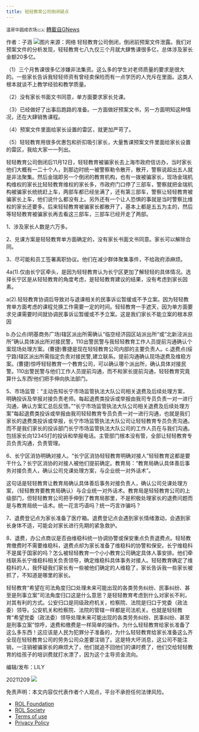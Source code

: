```yaml
---
title: 轻轻教育公司倒闭疑点
---
```

`温哥华圆成农场🇨🇦` [轉載自GNews](https://gnews.org/zh-hans/1738067/)

作者：子涵
![](https://assets.gnews.org/wp-content/uploads/2021/12/1-210304111913206-edited.jpg)图片来源：网络
轻轻教育公司倒闭，倒闭前预案文件泄露。我们对预案文件的分析发现，轻轻教育七八九仅三个月就大肆售课很多亿，总体涉及家长金额20多亿。

（1）三个月售课很多亿涉嫌非法集资。这么多的学生对老师质量的要求是很大的。一些家长告诉我轻轻师资有曾经卖保险而有一点学历的人充斥在里面。这类人根本就谈不上教学经验和教学质量。

（2）没有家长书面文书同意，单方面要求家长兑课。

（3）已经做好了出事后跑路的准备。一方面做好预案文书，另一方面明知这种情况，还在大肆销售课程。

（4）预案文件里面给家长设置的雷区，就更加严苛了。

（5）轻轻教育用很多优惠包和折扣吸引家长，大量售课预案文件里面给家长设置的雷区，我给大家一一列出。

轻轻教育公司倒闭后11月12日，轻轻教育被骗家长去上海市政府信访办，当时家长他们大概有一二十个人，到那边时统一被警察勒令散开，散开，警察说超出五人就是非法聚集。然后金瑞即另一个倒闭的教育机构，也有一拨被骗家长，现场金瑞机构维权的家长比轻轻教育维权的家长多，市政府门口停了三部车，警察就把金瑞机构被骗家长统统赶上车，两部车都已经坐满了，还有第三部车，警察让轻轻教育被骗家长上车，他们说什么都没有上。另外还有一个让人恐惧的事就是当时警察比维权的家长还要多。后来轻轻教育被骗家长都散开了，基本上都是五五为主的，然后等轻轻教育被骗家长再去看这三部车，三部车已经开走了两部。

1、涉及家长人数是六万多。

2、兑课方案是轻轻教育单方面确定的，没有家长书面文书同意。家长可以解除合同。

3、尽可能和员工签署离职协议。他们在减少群体聚集事件，不给政府添麻烦。

4a(1).仅由长宁区牵头，是因为轻轻教育认为长宁区更加了解轻轻的具体情况。选择长宁区是从轻轻教育的角度考虑，是轻轻教育建议的结果，没有考虑到家长因素。

a(2).轻轻教育协调后导致对与退课相关的民事诉讼暂缓或不予立案。因为轻轻教育单方面考虑的课程兑换工作需要一定的时间。轻轻教育一手遮天，因为单方面要求兑课需要时间就协调民事诉讼暂缓或不予立案。这是我们家长不能立案的根本原因

b.办公点(明基商务广场)辖区派出所需确认“临空经济园区站派出所“或“北新泾派出所”确认具体派出所对接民警，110出警民警与我轻轻教育工作人员提前沟通确认个案现场处理方案。(曹捷)曹捷是现在轻轻教育公司内部的主要负责人。c.退费点(绥宁路)辖区派出所需指定负责对接民警,建立联系。提前沟通确认现场退费及维稳方案。(曹捷)惊呼轻轻教育一个教育公司，可以确认哪个派出所，确认具体对接民警。110出警民警与他们工作人员提前沟通，而不和家长提前沟通，轻轻教育究竟算什么东西!他们把手伸向执法部门。

5、市场监管：“主动告知长宁市场监管执法大队公司相关退费及后续处理方案，明确投诉及举报对接负责老师。每起退费类投诉或举报由我司专员负责一对一进行沟通，确认方案汇总后反馈。”“长宁市场监管执法大队公司相关退费及后续处理方案”每起退费类投诉或举报由我司轻轻教育专员负责一对一进行沟通，也就是我们家长的退费类投诉或举报，长宁市场监管执法大队公司让轻轻教育专员负责沟通。而不是我们家长的投诉部门长宁市场监管执法大队公司的工作人员在与我们沟通。包括家长向12345打的投诉和举报电话。主管部门根本没有管，全部让轻轻教育专员负责沟通，负责管理。

6、长宁区消协明确对接人。“长宁区消协轻轻教育明确对接人”轻轻教育这都是要干什么？长宁区消协的对接人被他们提前确定。教育局：“教育局确认具体善后事务对接负责人，确认公司兑课处理方案，与企业统一对外话术”。

这句话是轻轻教育让教育局确认具体善后事务对接负责人，确认公司兑课处理方案，（轻轻教育要教育局确认）与企业统一对外话术。教育局是轻轻教育公司的上级部门，但轻轻教育公司把手伸到了教育局那里，不是积极处理家长的退费问题而是与教育局统一话术。统一花言巧语吗？统一巧言诈骗吗？

7、退费登记点为家长准备了医疗箱。退费登记点会遇到家长情绪激动，会遇到家长身体不适，可能会对家长进行先期的紧急救护。

8、退费，办公点商议是否由维稳科统一协调协警或保安重点负责退费点。轻轻教育缴费时不需要维稳科，退费点却为家长准备了维稳科的协警和保安。长宁维稳科不是属于国家的吗？怎么被轻轻教育一个小小教育公司确定具体人事安排。他们牵线联系长宁维稳科相关负责领导，确定维稳科具体事务对接人。轻轻教育确定了维稳科的人，我怀疑我们家长有一些被他们确定的人维稳了，家长告诉我一些家长被抓了，不知道是哪里的家长。

轻轻教育“希望在司法角度归口处理未来可能出现的各类劳务纠纷、民事纠纷、甚至是刑事立案”司法角度归口这是什么意思？是轻轻教育考虑到什么对家长不利，对其有利的方式。公安归口是同级政府机关，检察院、法院是归口于党委（政法委）领导。公安机关和检察院、法院的管辖一样都是司法机关。也就是轻轻教育“希望党委（政法委）领导处理未来可能出现的各类劳务纠纷、民事纠纷、甚至是刑事立案”惊呼，退费和缴费是一样简单的操作。为什么轻轻教育给家长准备了这么多东西！这应该是人民为犯罪分子准备的，为什么轻轻教育给家长准备这么齐全现在轻轻教育公司的劳务公司众差要注销了。这是特大坏消息，这公司不能注销，一注销被骗家长的麻烦大了，他们就追不回他们的课时费了，他们交给轻轻教育的给孩子的培训费就打水漂了，因为这个主导资金流向。

编辑/发布：LILY

20211209
![](https://assets.gnews.org/wp-content/uploads/2021/11/農場文宣-3.jpg)
 

免责声明：本文内容仅代表作者个人观点，平台不承担任何法律风险。

- [ROL Foundation](https://rolfoundation.org/)
- [ROL Society](https://rolsociety.org/)
- [Terms of use](https://gnews.org/terms-of-use-3/)
- [Privacy Policy](https://gnews.org/privacy-policy/)
